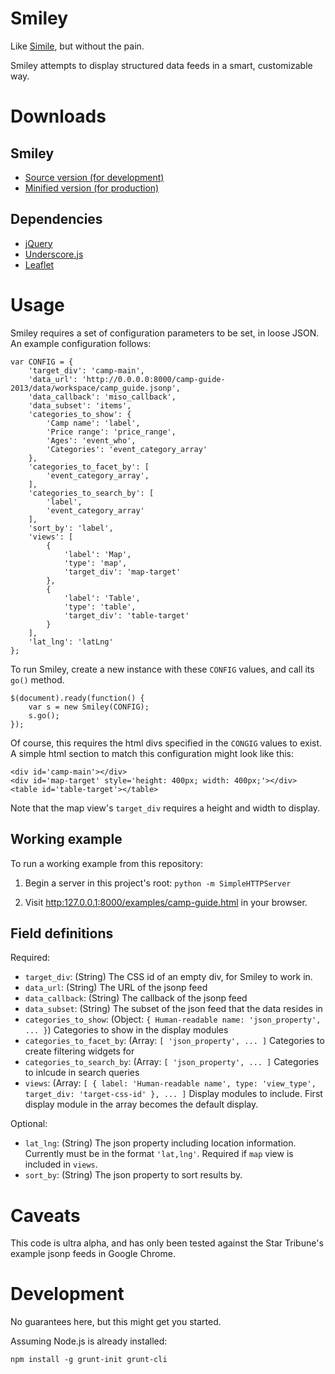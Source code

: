 Smiley
======

Like [Simile](http://simile-widgets.org/exhibit/), but without the pain.

Smiley attempts to display structured data feeds in a smart, customizable way.

Downloads
=========

Smiley
------

- [Source version (for development)](dist/smiley-0.0.1.js)
- [Minified version (for production)](dist/smiley-0.0.1.min.js)

Dependencies
------------
- [jQuery](http://jquery.com/)
- [Underscore.js](http://underscorejs.org/)
- [Leaflet](http://leafletjs.com/)

Usage
=====

Smiley requires a set of configuration parameters to be set, in loose JSON. An example configuration follows:
 
    var CONFIG = {
        'target_div': 'camp-main',
        'data_url': 'http://0.0.0.0:8000/camp-guide-2013/data/workspace/camp_guide.jsonp',
        'data_callback': 'miso_callback',
        'data_subset': 'items', 
        'categories_to_show': {
            'Camp name': 'label',
            'Price range': 'price_range',
            'Ages': 'event_who',
            'Categories': 'event_category_array'
        },
        'categories_to_facet_by': [
            'event_category_array',
        ],
        'categories_to_search_by': [
            'label',
            'event_category_array'
        ],
        'sort_by': 'label',
        'views': [
            {
                'label': 'Map',
                'type': 'map',
                'target_div': 'map-target'
            },
            {
                'label': 'Table',
                'type': 'table',
                'target_div': 'table-target'
            }
        ],
        'lat_lng': 'latLng'
    };

To run Smiley, create a new instance with these `CONFIG` values, and call its `go()` method.

    $(document).ready(function() {
        var s = new Smiley(CONFIG);
        s.go();
    });

Of course, this requires the html divs specified in the `CONGIG` values to exist. A simple html section to match this configuration might look like this:

    <div id='camp-main'></div>
    <div id='map-target' style='height: 400px; width: 400px;'></div>
    <table id='table-target'></table>

Note that the map view's `target_div` requires a height and width to display.

Working example
---------------

To run a working example from this repository:

1. Begin a server in this project's root: `python -m SimpleHTTPServer`

2. Visit [http:127.0.0.1:8000/examples/camp-guide.html](http:127.0.0.1:8000/examples/camp-guide.html) in your browser.


Field definitions
-----------------

Required:

- `target_div`: (String) The CSS id of an empty div, for Smiley to work in.
- `data_url`: (String) The URL of the jsonp feed
- `data_callback`: (String) The callback of the jsonp feed
- `data_subset`: (String) The subset of the json feed that the data resides in
- `categories_to_show`:  (Object: `{ Human-readable name: 'json_property', ... }`) Categories to show in the display modules
- `categories_to_facet_by`: (Array: `[ 'json_property', ... ]` Categories to create filtering widgets for
- `categories_to_search_by`: (Array: `[ 'json_property', ... ]` Categories to inlcude in search queries
- `views`: (Array: `[ { label: 'Human-readable name', type: 'view_type', target_div: 'target-css-id' }, ... ]` Display modules to include. First display module in the array becomes the default display.

Optional:

- `lat_lng`: (String) The json property including location information. Currently must be in the format `'lat,lng'`. Required if `map` view is included in `views`.
- `sort_by`: (String) The json property to sort results by.


Caveats
=======

This code is ultra alpha, and has only been tested against the Star Tribune's example jsonp feeds in Google Chrome.


Development
===========

No guarantees here, but this might get you started.

Assuming Node.js is already installed:

    npm install -g grunt-init grunt-cli

